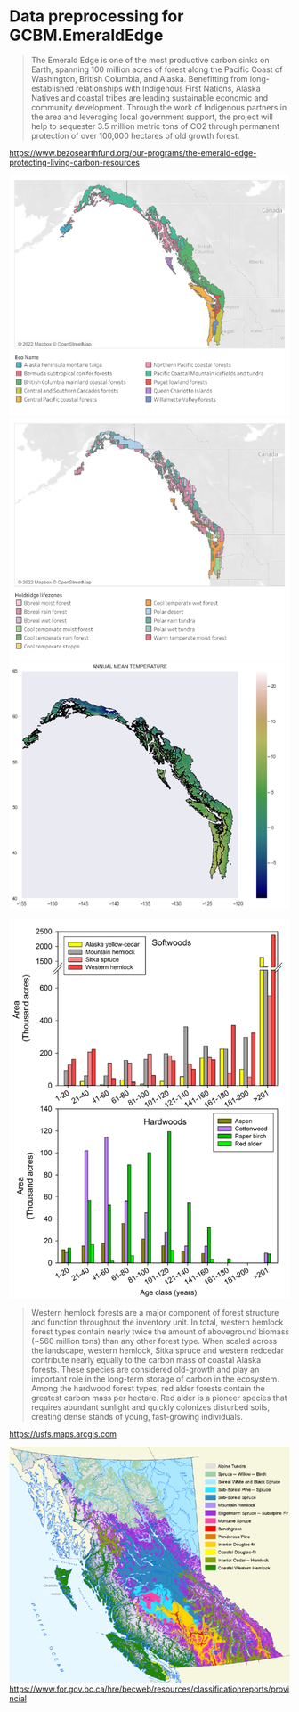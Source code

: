 # Data preprocessing for GCBM.EmeraldEdge
>The Emerald Edge is one of the most productive carbon sinks on Earth, spanning 100 million acres of forest along the Pacific Coast of Washington, British Columbia, and Alaska. Benefitting from long-established relationships with Indigenous First Nations, Alaska Natives and coastal tribes are leading sustainable economic and community development. Through the work of Indigenous partners in the area and leveraging local government support, the project will help to sequester 3.5 million metric tons of CO2 through permanent protection of over 100,000 hectares of old growth forest.

https://www.bezosearthfund.org/our-programs/the-emerald-edge-protecting-living-carbon-resources

![alt text](https://github.com/mHienp/GCBM.EmeraldEdge.Data/blob/main/img/Econame.png)
![alt text](https://github.com/mHienp/GCBM.EmeraldEdge.Data/blob/main/img/Holdridge.png)
![alt text](https://github.com/mHienp/GCBM.EmeraldEdge.Data/blob/main/img/temp.png)

![alt text](https://github.com/mHienp/GCBM.EmeraldEdge.Data/blob/main/img/coastal%20alaska.jpg)

> Western hemlock forests are a major component of forest structure and function throughout the inventory unit. In total, western hemlock forest types contain nearly twice the amount of aboveground biomass (~560 million tons) than any other forest type. When scaled across the landscape, western hemlock, Sitka spruce and western redcedar contribute nearly equally to the carbon mass of coastal Alaska forests. These species are considered old-growth and play an important role in the long-term storage of carbon in the ecosystem.
> Among the hardwood forest types, red alder forests contain the greatest carbon mass per hectare. Red alder is a pioneer species that requires abundant sunlight and quickly colonizes disturbed soils, creating dense stands of young, fast-growing individuals. 

https://usfs.maps.arcgis.com

![alt text](https://github.com/mHienp/GCBM.EmeraldEdge.Data/blob/main/img/beczones.gif)
https://www.for.gov.bc.ca/hre/becweb/resources/classificationreports/provincial
